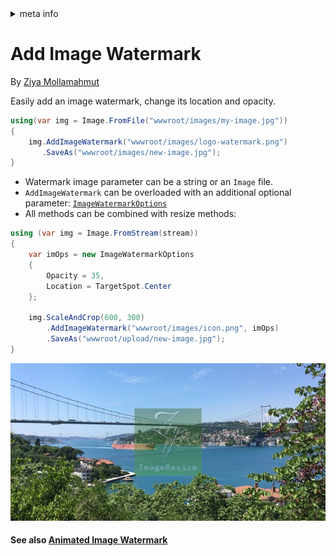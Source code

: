 <!-- meta tags details, will be assigned to meta tags inside header by js -->
<div id="meta-info">
<details><summary>meta info</summary>

> * Title: <i id="md-title">LazZiya.ImageResize - Add Image Watermark</i>
> * Keywords: <i id="md-keywords">asp.net-core, image, resize, crop, scale, text watermark, animated, gif</i>
> * Description: <i id="md-description">Image resizing tool for .Net applications to resize images and add text/image watermark, Supports most common image types including animated gif.</i>
> * Author: <i id="md-author">Ziya Mollamahmut</i>
> * Date: <i id="md-date">10-Feb-2021</i>
> * Image: <i id="md-image">https://github.com/LazZiya/Docs/raw/master/LazZiya.ImageResize/v4.0/images/lazziya-imageresize-logo.png</i>
> * Image-alt: <i id="md-image-alt">LazZiya.ImageResize Logo</i>
> * Version: <i id="md-version">v4.0</i>

</details>
</div>

# Add Image Watermark

By [Ziya Mollamahmut](https://github.com/LazZiya)

Easily add an image watermark, change its location and opacity.
````csharp
using(var img = Image.FromFile("wwwroot/images/my-image.jpg"))
{
    img.AddImageWatermark("wwwroot/images/logo-watermark.png")
       .SaveAs("wwwroot/images/new-image.jpg");
}
````

- Watermark image parameter can be a string or an `Image` file.
- `AddImageWatermark` can be overloaded with an additional optional parameter: [`ImageWatermarkOptions`][1]    
- All methods can be combined with resize methods:
````csharp
using (var img = Image.FromStream(stream))
{
    var imOps = new ImageWatermarkOptions 
    {
        Opacity = 35,
        Location = TargetSpot.Center
    };

    img.ScaleAndCrop(600, 300)
        .AddImageWatermark("wwwroot/images/icon.png", imOps)
        .SaveAs("wwwroot/upload/new-image.jpg");
}
````

![Static Image - Static Image Watermark](https://github.com/LazZiya/Docs/raw/master/LazZiya.ImageResize/v4.0/images/static-image-static-image-watermark.jpg)

#### See also [Animated Image Watermark](animated-image-watermark.md)

[1]:https://github.com/LazZiya/ImageResize/blob/master/LazZiya.ImageResize/ImageWatermarkOptions.cs